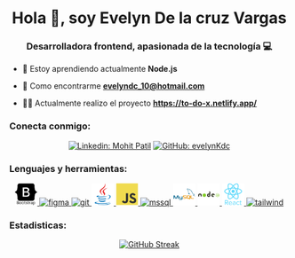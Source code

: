 <h1 align="center">Hola 👋, soy Evelyn De la cruz Vargas</h1>
<h3 align="center">Desarrolladora frontend, apasionada de la tecnología 💻</h3>

- 🌱 Estoy aprendiendo actualmente **Node.js**

- 📧 Como encontrarme **evelyndc_10@hotmail.com**
- 🐱‍💻 Actualmente realizo el proyecto **https://to-do-x.netlify.app/**

<h3 align="left">Conecta conmigo:</h3>
<div align="center">
  
[![Linkedin: Mohit Patil](https://img.shields.io/badge/-Evelyn_De_la_cruz_vargas-blue?style=flat-square&logo=Linkedin&logoColor=white&link=https://www.linkedin.com/in/evelyn-de-la-cruz-vargas/)](https://www.linkedin.com/in/evelyn-de-la-cruz-vargas/)  [![GitHub: evelynKdc](https://img.shields.io/github/followers/evelynKdc?label=evelynKdc&style=social)](https://github.com/evelynKdc)

</div>


<h3 align="left">Lenguajes y herramientas:</h3>
<div align="center">
<a href="https://getbootstrap.com" target="_blank" rel="noreferrer"> <img src="https://raw.githubusercontent.com/devicons/devicon/master/icons/bootstrap/bootstrap-plain-wordmark.svg" alt="bootstrap" width="40" height="40"/> </a> <a href="https://www.figma.com/" target="_blank" rel="noreferrer"> <img src="https://www.vectorlogo.zone/logos/figma/figma-icon.svg" alt="figma" width="40" height="40"/> </a> <a href="https://git-scm.com/" target="_blank" rel="noreferrer"> <img src="https://www.vectorlogo.zone/logos/git-scm/git-scm-icon.svg" alt="git" width="40" height="40"/> </a> <a href="https://www.java.com" target="_blank" rel="noreferrer"> <img src="https://raw.githubusercontent.com/devicons/devicon/master/icons/java/java-original.svg" alt="java" width="40" height="40"/> </a> <a href="https://developer.mozilla.org/en-US/docs/Web/JavaScript" target="_blank" rel="noreferrer"> <img src="https://raw.githubusercontent.com/devicons/devicon/master/icons/javascript/javascript-original.svg" alt="javascript" width="40" height="40"/> </a> <a href="https://www.microsoft.com/en-us/sql-server" target="_blank" rel="noreferrer"> <img src="https://www.svgrepo.com/show/303229/microsoft-sql-server-logo.svg" alt="mssql" width="40" height="40"/> </a> <a href="https://www.mysql.com/" target="_blank" rel="noreferrer"> <img src="https://raw.githubusercontent.com/devicons/devicon/master/icons/mysql/mysql-original-wordmark.svg" alt="mysql" width="40" height="40"/> </a> <a href="https://nodejs.org" target="_blank" rel="noreferrer"> <img src="https://raw.githubusercontent.com/devicons/devicon/master/icons/nodejs/nodejs-original-wordmark.svg" alt="nodejs" width="40" height="40"/> </a> <a href="https://reactjs.org/" target="_blank" rel="noreferrer"> <img src="https://raw.githubusercontent.com/devicons/devicon/master/icons/react/react-original-wordmark.svg" alt="react" width="40" height="40"/> </a> <a href="https://tailwindcss.com/" target="_blank" rel="noreferrer"> <img src="https://www.vectorlogo.zone/logos/tailwindcss/tailwindcss-icon.svg" alt="tailwind" width="40" height="40"/> </a></div>

<h3 align="left">Estadisticas:</h3>
<div align="center">
  
[![GitHub Streak](https://github-readme-streak-stats.herokuapp.com?user=evelynKdc&theme=discord-old-blurple&hide_border=true)](https://git.io/streak-stats)

</div>
